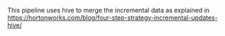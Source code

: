 This pipeline uses hive to merge the incremental data as explained in https://hortonworks.com/blog/four-step-strategy-incremental-updates-hive/
